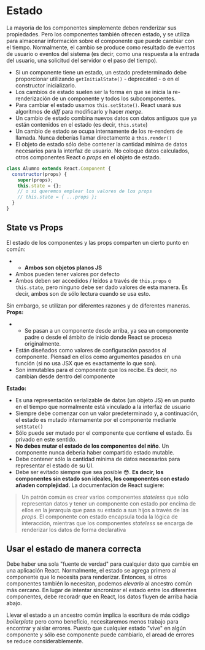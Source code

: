 # Estado

La mayoría de los componentes simplemente deben renderizar sus propiedades. Pero los componentes también ofrecen estado, y se utiliza para almacenar información sobre el componente que puede cambiar con el tiempo. Normalmente, el cambio se produce como resultado de eventos de usuario o eventos del sistema (es decir, como una respuesta a la entrada del usuario, una solicitud del servidor o el paso del tiempo).

* Si un componente tiene un estado, un estado predeterminado debe proporcionar utilizando `getInitialState()` - deprecated - o en el constructor inicializarlo.
* Los cambios de estado suelen ser la forma en que se inicia la re-renderización de un componente y todos los subcomponentes.
* Para cambiar el estado usamos `this.setState()`. React usará sus algoritmos de _diff_ para modificarlo y hacer *merge*.
* Un cambio de estado combina nuevos datos con datos antiguos que ya están contenidos en el estado (es decir, `this.state`)
* Un cambio de estado se ocupa internamente de los re-renders de llamada. Nunca deberías llamar directamente a `this.render()`
* El objeto de estado sólo debe contener la cantidad mínima de datos necesarios para la interfaz de usuario. No coloque datos calculados, otros componentes React o _props_ en el objeto de estado.

```js
class Alumno extends React.Component {
  constructor(props) {
    super(props);
    this.state = {};
    // o si queremos emplear los valores de los props
    // this.state = { ...props };
  }
}
```


## State vs Props

El estado de los componentes y las props comparten un cierto punto en común: 

* * **Ambos son objetos planos JS**
* Ambos pueden tener valores por defecto
* Ambos deben ser accedidos / leídos a través de `this.props` o `this.state`, pero ninguno debe ser dado valores de esta manera. Es decir, ambos son de sólo lectura cuando se usa esto.

Sin embargo, se utilizan por diferentes razones y de diferentes maneras.
**Props:**

* * Se pasan a un componente desde arriba, ya sea un componente padre o desde el ámbito de inicio donde React se procesa originalmente.
* Están diseñados como valores de configuración pasados al componente. Piensad en ellos como argumentos pasados en una función (si no usa JSX que es exactamente lo que son).
* Son inmutables para el componente que los recibe. Es decir, no cambian desde dentro del componente


**Estado:**

* Es una representación serializable de datos (un objeto JS) en un punto en el tiempo que normalmente está vinculado a la interfaz de usuario
* Siempre debe comenzar con un valor predeterminado y, a continuación, el estado es mutado internamente por el componente mediante `setState()`
* Sólo puede ser mutado por el componente que contiene el estado. Es privado en este sentido.
* **No debes mutar el estado de los componentes del niño**. Un componente nunca debería haber compartido estado mutable.
* Debe contener sólo la cantidad mínima de datos necesarios para representar el estado de su UI.
* Debe ser evitado siempre que sea posible 😳. **Es decir, los componentes sin estado son ideales, los componentes con estado añaden complejidad**. La documentación de React sugiere:


> Un patrón común es crear varios componentes *stateless* que sólo representan datos y tener un componente con estado por encima de ellos en la jerarquía que pasa su estado a sus hijos a través de las *props*. El componente con estado encapsula toda la lógica de interacción, mientras que los componentes *stateless* se encarga de renderizar los datos de forma declarativa

## Usar el estado de manera correcta

Debe haber una sola "fuente de verdad" para cualquier dato que cambie en una aplicación React. Normalmente, el estado se agrega primero al componente que lo necesita para renderizar. Entonces, si otros componentes también lo necesitan, podemos *elevarlo* al ancestro común más cercano. En lugar de intentar sincronizar el estado entre los diferentes componentes, debe recoradr que en React, los datos fluyen de arriba hacia abajo.

Llevar el estado a un ancestro común implica la escritura de más código *boilerplate*  pero como beneficio, necesitaremos menos trabajo para encontrar y aislar errores. Puesto que cualquier estado "vive" en algún componente y sólo ese componente  puede cambiarlo, el aread de errores se reduce considerablemente.